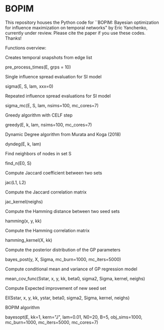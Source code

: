 # BOPIM
This repository houses the Python code for ``BOPIM: Bayesian optimization for influence maximization on temporal networks" by Eric Yanchenko, currently under review. Please cite the paper if you use these codes. Thanks!


Functions overview:

Creates temporal snapshots from edge list

pre_process_times(E, grps = 10)

Single influence spread evaluation for SI model

sigma(E, S, lam, xxx=0)


Repeated influence spread evaluations for SI model

sigma_mc(E, S, lam, nsims=100, mc_cores=7)

Greedy algorithm with CELF step

greedy(E, k, lam, nsims=100, mc_cores=7)

Dynamic Degree algorithm from Murata and Koga (2018)

dyndeg(E, k, lam)

Find neighbors of nodes in set S

find_n(E0, S)

Compute Jaccard coefficient between two sets

jac(L1, L2)

Compute the Jaccard correlation matrix

jac_kernel(neighs)

Compute the Hamming distance between two seed sets

hamming(x, y, kk)

Compute the Hamming correlation matrix

hamming_kernel(X, kk)

Compute the posterior distribution of the GP parameters

bayes_post(y, X, Sigma, mc_burn=1000, mc_iters=5000)


Compute conditional mean and variance of GP regression model

mean_cov_func(Sstar, x, y, kk, beta0, sigma2, Sigma, kernel, neighs)

Compute Expected improvement of new seed set

EI(Sstar, x, y, kk, ystar, beta0, sigma2, Sigma, kernel, neighs)

BOPIM algorithm

bayesopt(E, kk=1, kern="J", lam=0.01, N0=20, B=5, obj_sims=1000, mc_burn=1000, mc_iters=5000, mc_cores=7)
